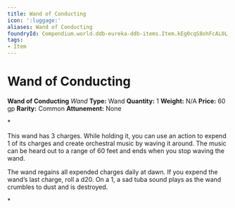 ```yaml
---
title: Wand of Conducting
icon: ':luggage:'
aliases: Wand of Conducting
foundryId: Compendium.world.ddb-eureka-ddb-items.Item.kEg0cqS8ohFcAL0L
tags:
- Item
---
```


# Wand of Conducting

**Wand of Conducting**
_Wand_
**Type:** Wand
**Quantity:** 1
**Weight:** N/A
**Price:** 60 gp
**Rarity:** Common
**Attunement:** None

*<p class="Core-Styles_Core-Body">This wand has 3 charges. While holding it, you can use an action to expend 1 of its charges and create orchestral music by waving it around. The music can be heard out to a range of 60 feet and ends when you stop waving<span class="No-Break"> the wand.</span></p>
<p class="Core-Styles_Core-Body">The wand regains all expended charges daily at dawn. If you expend the wand’s last charge, roll a d20. On a 1, a sad tuba sound plays as the wand crumbles to dust and is <span class="No-Break">destroyed.</span></p>*
